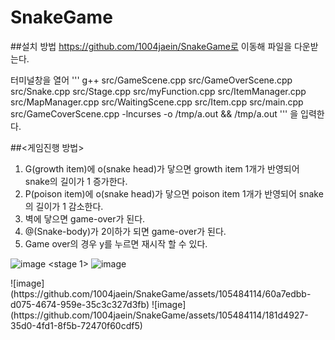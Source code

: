 # SnakeGame
##설치 방법
https://github.com/1004jaein/SnakeGame로 이동해 파일을 다운받는다.

터미널창을 열어 
'''
g++ src/GameScene.cpp src/GameOverScene.cpp src/Snake.cpp src/Stage.cpp src/myFunction.cpp src/ItemManager.cpp src/MapManager.cpp src/WaitingScene.cpp src/Item.cpp src/main.cpp src/GameCoverScene.cpp -lncurses -o /tmp/a.out && /tmp/a.out
'''
을 입력한다.

##<게임진행 방법>
1)	G(growth item)에 o(snake head)가 닿으면 growth item 1개가 반영되어 snake의 길이가 1 증가한다.
2)	P(poison item)에 o(snake head)가 닿으면 poison item 1개가 반영되어 snake의 길이가 1 감소한다.
3)	벽에 닿으면 game-over가 된다.
4)	@(Snake-body)가 2이하가 되면 game-over가 된다.
5)	Game over의 경우 y를 누르면 재시작 할 수 있다.

![image](https://github.com/1004jaein/SnakeGame/assets/105484114/ad0fe62f-16d4-4aea-b3f5-3127130c9393)
<stage 1>
 ![image](https://github.com/1004jaein/SnakeGame/assets/105484114/33168480-9dcb-4849-ae13-33eebda497d9)

<stage2>
![image](https://github.com/1004jaein/SnakeGame/assets/105484114/60a7edbb-d075-4674-959e-35c3c327d3fb)
  
<stage3>
![image](https://github.com/1004jaein/SnakeGame/assets/105484114/181d4927-35d0-4fd1-8f5b-72470f60cdf5)

 
